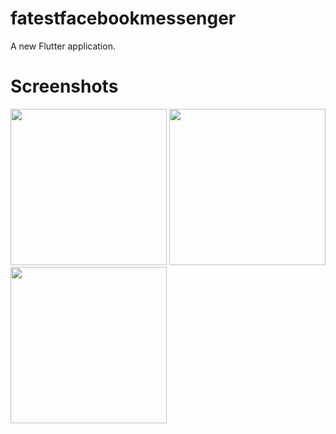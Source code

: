 # fatestfacebookmessenger

A new Flutter application.

# Screenshots
<img src="../screenshots/Screenshot_20200412-110237.jpg" width="250" />
<img src="../screenshots/Screenshot_20200412-110243.jpg" width="250" />
<img src="../screenshots/Screenshot_20200412-110247.jpg" width="250" />